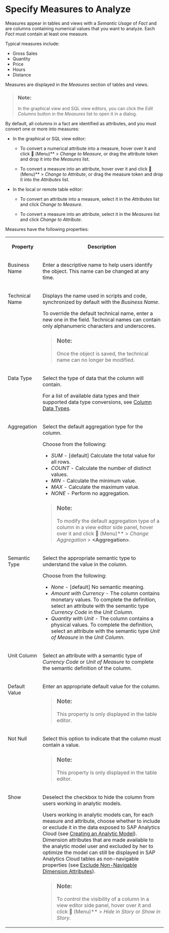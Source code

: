 <!-- loio33f7f291538a44a293a89f6f1cf1fa81 -->

<link rel="stylesheet" type="text/css" href="../css/sap-icons.css"/>

# Specify Measures to Analyze

Measures appear in tables and views with a *Semantic Usage* of *Fact* and are columns containing numerical values that you want to analyze. Each *Fact* must contain at least one measure.

Typical measures include:

-   Gross Sales
-   Quantity
-   Price
-   Hours
-   Distance

Measures are displayed in the *Measures* section of tables and views.

> ### Note:  
> In the graphical view and SQL view editors, you can click the *Edit Columns* button in the *Measures* list to open it in a dialog.

By default, all columns in a fact are identified as attributes, and you must convert one or more into measures:

-   In the graphical or SQL view editor:
    -   To convert a numerical attribute into a measure, hover over it and click <span class="FPA-icons-V3"></span> \(Menu\)** \> *Change to Measure*, or drag the attribute token and drop it into the *Measures* list.

    -   To convert a measure into an attribute, hover over it and click <span class="FPA-icons-V3"></span> \(Menu\)** \> *Change to Attribute*, or drag the measure token and drop it into the *Attributes* list.


-   In the local or remote table editor:
    -   To convert an attribute into a measure, select it in the *Attributes* list and click *Change to Measure*.

    -   To convert a measure into an attribute, select it in the *Measures* list and click *Change to Attribute*.



Measures have the following properties:


<table>
<tr>
<th valign="top">

Property

</th>
<th valign="top">

Description

</th>
</tr>
<tr>
<td valign="top">

Business Name 

</td>
<td valign="top">

Enter a descriptive name to help users identify the object. This name can be changed at any time. 

</td>
</tr>
<tr>
<td valign="top">

Technical Name 

</td>
<td valign="top">

Displays the name used in scripts and code, synchronized by default with the *Business Name*.

To override the default technical name, enter a new one in the field. Technical names can contain only alphanumeric characters and underscores.

> ### Note:  
> Once the object is saved, the technical name can no longer be modified.



</td>
</tr>
<tr>
<td valign="top">

Data Type

</td>
<td valign="top">

Select the type of data that the column will contain. 

For a list of available data types and their supported data type conversions, see [Column Data Types](../Acquiring-and-Preparing-Data-in-the-Data-Builder/column-data-types-7b1dc6e.md).

</td>
</tr>
<tr>
<td valign="top">

Aggregation

</td>
<td valign="top">

Select the default aggregation type for the column. 

Choose from the following:

-   *SUM* - \[default\] Calculate the total value for all rows.
-   *COUNT* - Calculate the number of distinct values.
-   *MIN* - Calculate the minimum value.
-   *MAX* - Calculate the maximum value.
-   *NONE* - Perform no aggregation.

> ### Note:  
> To modify the default aggregation type of a column in a view editor side panel, hover over it and click <span class="FPA-icons-V3"></span> \(Menu\)** \> *Change Aggregation* \> **<Aggregation\>**.



</td>
</tr>
<tr>
<td valign="top">

Semantic Type

</td>
<td valign="top">

Select the appropriate semantic type to understand the value in the column. 

Choose from the following:

-   *None* - \[default\] No semantic meaning.
-   *Amount with Currency* - The column contains monetary values. To complete the definition, select an attribute with the semantic type *Currency Code* in the *Unit Column*.
-   *Quantity with Unit* - The column contains a physical values. To complete the definition, select an attribute with the semantic type *Unit of Measure* in the *Unit Column*.



</td>
</tr>
<tr>
<td valign="top">

Unit Column

</td>
<td valign="top">

Select an attribute with a semantic type of *Currency Code* or *Unit of Measure* to complete the semantic definition of the column. 

</td>
</tr>
<tr>
<td valign="top">

Default Value

</td>
<td valign="top">

Enter an appropriate default value for the column. 

> ### Note:  
> This property is only displayed in the table editor.



</td>
</tr>
<tr>
<td valign="top">

Not Null

</td>
<td valign="top">

Select this option to indicate that the column must contain a value. 

> ### Note:  
> This property is only displayed in the table editor.



</td>
</tr>
<tr>
<td valign="top">

Show

</td>
<td valign="top">

Deselect the checkbox to hide the column from users working in analytic models. 

Users working in analytic models can, for each measure and attribute, choose whether to include or exclude it in the data exposed to SAP Analytics Cloud \(see [Creating an Analytic Model](creating-an-analytic-model-e5fbe9e.md)\). Dimension attributes that are made available to the analytic model user and excluded by her to optimize the model can still be displayed in SAP Analytics Cloud tables as non-navigable properties \(see [Exclude Non-Navigable Dimension Attributes](exclude-non-navigable-dimension-attributes-4d96a8a.md)\). 

> ### Note:  
> To control the visibility of a column in a view editor side panel, hover over it and click <span class="FPA-icons-V3"></span> \(Menu\)** \> *Hide in Story* or *Show in Story*.



</td>
</tr>
</table>

